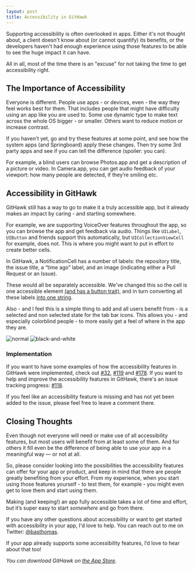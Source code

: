 ```yaml
---
layout: post
title: Accessibility in GitHawk
---
```


Supporting accessibility is often overlooked in apps. Either it's not thought about, a client doesn't know about (or cannot quantify) its benefits, or the developers haven't had enough experience using those features to be able to see the huge impact it can have.

All in all, most of the time there is an "excuse" for not taking the time to get accessibility right. 

## The Importance of Accessibility 

Everyone is different. People use apps - or devices, even - the way they feel works best for them. That includes people that might have difficulty using an app like you are used to. Some use dynamic type to make text across the whole OS bigger - or smaller. Others want to reduce motion or increase contrast. 

If you haven't yet, go and try these features at some point, and see how the system apps (and Springboard) apply these changes. Then try some 3rd party apps and see if you can tell the difference (spoiler: you can).

For example, a blind users can browse Photos.app and get a description of a picture or video. In Camera.app, you can get audio feedback of your viewport: how many people are detected, if they’re smiling etc.

## Accessibility in GitHawk 

GitHawk still has a way to go to make it a truly accessible app, but it already makes an impact by caring - and starting somewhere.

For example, we are supporting VoiceOver features throughout the app, so you can browse the app and get feedback via audio. Things like `UILabel`, `UIButton` and friends support this automatically, but `UICollectionViewCell` for example, does not. This is where you might want to put in effort to create better cells. 

In GitHawk, a NotificationCell has a number of labels: the repository title, the issue title, a “time ago” label, and an image (indicating either a Pull Request or an Issue).

These would all be separately accessible. We've changed this so the cell is one accessible element [(and has a button trait)](https://github.com/rnystrom/GitHawk/blob/master/Classes/Notifications/NotificationCell.swift), and in turn converting all these labels [into one string](https://github.com/rnystrom/GitHawk/blob/master/Classes/Notifications/NotificationCell.swift#L104-L107).

Also - and I feel this is a simple thing to add and all users benefit from - is a selected and non selected state for the tab bar icons. This allows you - and especially colorblind people - to more easily get a feel of where in the app they are.

![normal](https://user-images.githubusercontent.com/4190298/30873103-6acb2ba8-a2ec-11e7-85e7-7d9ec68c048c.jpeg)
![black-and-white](https://user-images.githubusercontent.com/4190298/30873105-6bf75164-a2ec-11e7-98a4-112786abc7bc.jpeg)

### Implementation

If you want to have some examples of how the accessibility features in GitHawk were implemented, check out [#32](https://github.com/rnystrom/GitHawk/pull/32), [#119](https://github.com/rnystrom/GitHawk/pull/119) and [#178](https://github.com/rnystrom/GitHawk/pull/178). If you want to help and improve the accessibility features in GitHawk, there's an issue tracking progress: [#118](https://github.com/rnystrom/GitHawk/issues/118). 

If you feel like an accessibility feature is missing and has not yet been added to the issue, please feel free to leave a comment there.

## Closing Thoughts

Even though not everyone will need or make use of all accessibility features, but most users will benefit from at least some of them. And for others it fill even be the difference of being able to use your app in a meaningful way — or not at all.

So, please consider looking into the possibilities the accessibility features can offer for your app or product, and keep in mind that there are people greatly benefiting from your effort. From my experience, when you start using those features yourself - to test them, for example - you might even get to love them and start using them.

Making (and keeping!) an app fully accessible takes a lot of time and effort, but it’s super easy to start *somewhere* and go from there.

If you have any other questions about accessibility or want to get started with accessibility in your app, I'd love to help. You can reach out to me on Twitter: [@basthomas](https://twitter.com/basthomas). 

If your app already supports some accessibility features, I’d love to hear about that too!

*You can download GitHawk on [the App Store](https://itunes.apple.com/nl/app/githawk-for-github/id1252320249?l=en&mt=8
).*
